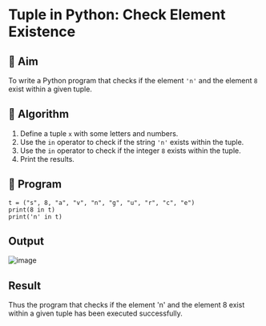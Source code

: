 # Tuple in Python: Check Element Existence

## 🎯 Aim
To write a Python program that checks if the element `'n'` and the element `8` exist within a given tuple.

## 🧠 Algorithm
1. Define a tuple `x` with some letters and numbers.
2. Use the `in` operator to check if the string `'n'` exists within the tuple.
3. Use the `in` operator to check if the integer `8` exists within the tuple.
4. Print the results.

## 🧾 Program
```
t = ("s", 8, "a", "v", "n", "g", "u", "r", "c", "e")
print(8 in t)
print('n' in t)
```

## Output
![image](https://github.com/user-attachments/assets/ed7224d4-d29a-467a-b9db-05c4f929c8ab)

## Result
Thus the program that checks if the element 'n' and the element 8 exist within a given tuple has been executed successfully.

